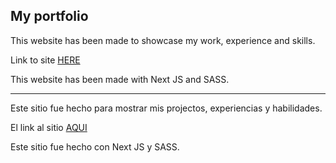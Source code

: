 ## My portfolio

This website has been made to showcase my work, experience and skills.

Link to site [HERE](https://mirpocasas.github.io/WelcomePage/)

This website has been made with Next JS and SASS.


-----------

Este sitio fue hecho para mostrar mis projectos, experiencias y habilidades.

El link al sitio [AQUI](https://mirpocasas.github.io/WelcomePage/)

Este sitio fue hecho con Next JS y SASS.

